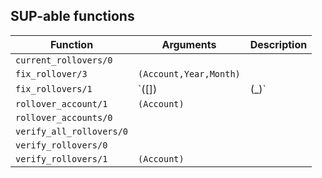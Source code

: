 ## SUP-able functions

| Function | Arguments | Description |
| -------- | --------- | ----------- |
| `current_rollovers/0` |  | |
| `fix_rollover/3` | `(Account,Year,Month)` | |
| `fix_rollovers/1` | `([]) | (_)` | |
| `rollover_account/1` | `(Account)` | |
| `rollover_accounts/0` |  | |
| `verify_all_rollovers/0` |  | |
| `verify_rollovers/0` |  | |
| `verify_rollovers/1` | `(Account)` | |
